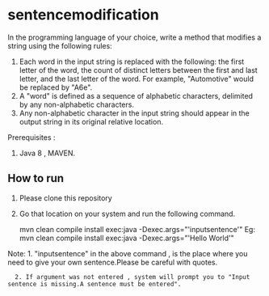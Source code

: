# sentencemodification

In the programming language of your choice, write a method that modifies a string using the following rules:
1. Each word in the input string is replaced with the following: the first letter of the word, the count of distinct letters between the first and last letter, and the last letter of the word. For example, "Automotive" would be replaced by "A6e".
2. A "word" is defined as a sequence of alphabetic characters, delimited by any non-alphabetic characters.
3. Any non-alphabetic character in the input string should appear in the output string in its original relative location.

Prerequisites : 
1) Java 8 , MAVEN.

How to run
----------
1. Please clone this repository
2. Go that location on your system and run the following command.

    mvn clean compile install exec:java -Dexec.args="'inputsentence'"
Eg: mvn clean compile install exec:java -Dexec.args="'Hello World'"

Note: 1. "inputsentence" in the above command , is the place where you need to give your own sentence.Please be careful with quotes.

      2. If argument was not entered , system will prompt you to "Input sentence is missing.A sentence must be entered".
